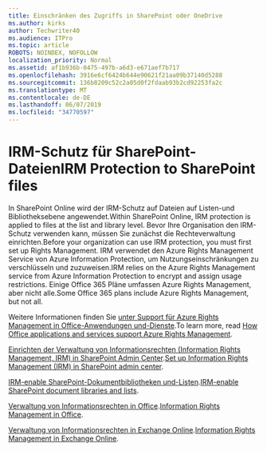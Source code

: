 ```yaml
---
title: Einschränken des Zugriffs in SharePoint oder OneDrive
ms.author: kirks
author: Techwriter40
ms.audience: ITPro
ms.topic: article
ROBOTS: NOINDEX, NOFOLLOW
localization_priority: Normal
ms.assetid: af1b936b-0475-497b-a6d3-e671aef7b717
ms.openlocfilehash: 3916e6cf6424b644e90621f21aa09b37140d5288
ms.sourcegitcommit: 136b8209c52c2a05d0f2fdaab93b2cd92253fa2c
ms.translationtype: MT
ms.contentlocale: de-DE
ms.lasthandoff: 06/07/2019
ms.locfileid: "34770597"
---
```

# <a name="irm-protection-to-sharepoint-files"></a><span data-ttu-id="e1714-102">IRM-Schutz für SharePoint-Dateien</span><span class="sxs-lookup"><span data-stu-id="e1714-102">IRM Protection to SharePoint files</span></span>


<span data-ttu-id="e1714-103">In SharePoint Online wird der IRM-Schutz auf Dateien auf Listen-und Bibliotheksebene angewendet.</span><span class="sxs-lookup"><span data-stu-id="e1714-103">Within SharePoint Online, IRM protection is applied to files at the list and library level.</span></span> <span data-ttu-id="e1714-104">Bevor Ihre Organisation den IRM-Schutz verwenden kann, müssen Sie zunächst die Rechteverwaltung einrichten.</span><span class="sxs-lookup"><span data-stu-id="e1714-104">Before your organization can use IRM protection, you must first set up Rights Management.</span></span> <span data-ttu-id="e1714-105">IRM verwendet den Azure Rights Management Service von Azure Information Protection, um Nutzungseinschränkungen zu verschlüsseln und zuzuweisen.</span><span class="sxs-lookup"><span data-stu-id="e1714-105">IRM relies on the Azure Rights Management service from Azure Information Protection to encrypt and assign usage restrictions.</span></span> <span data-ttu-id="e1714-106">Einige Office 365 Pläne umfassen Azure Rights Management, aber nicht alle.</span><span class="sxs-lookup"><span data-stu-id="e1714-106">Some Office 365 plans include Azure Rights Management, but not all.</span></span> 

<span data-ttu-id="e1714-107">Weitere Informationen finden Sie [unter Support für Azure Rights Management in Office-Anwendungen und-Dienste](https://docs.microsoft.com/azure/information-protection/understand-explore/office-apps-services-support).</span><span class="sxs-lookup"><span data-stu-id="e1714-107">To learn more, read [How Office applications and services support Azure Rights Management](https://docs.microsoft.com/azure/information-protection/understand-explore/office-apps-services-support).</span></span>

<span data-ttu-id="e1714-108">[Einrichten der Verwaltung von Informationsrechten (Information Rights Management, IRM) in SharePoint Admin Center](https://docs.microsoft.com/office365/securitycompliance/set-up-irm-in-sp-admin-center).</span><span class="sxs-lookup"><span data-stu-id="e1714-108">[Set up Information Rights Management (IRM) in SharePoint admin center](https://docs.microsoft.com/office365/securitycompliance/set-up-irm-in-sp-admin-center).</span></span>

<span data-ttu-id="e1714-109">[IRM-enable SharePoint-Dokumentbibliotheken und-Listen](https://docs.microsoft.com/office365/securitycompliance/set-up-irm-in-sp-admin-center#irm-enable-sharepoint-document-libraries-and-lists).</span><span class="sxs-lookup"><span data-stu-id="e1714-109">[IRM-enable SharePoint document libraries and lists](https://docs.microsoft.com/office365/securitycompliance/set-up-irm-in-sp-admin-center#irm-enable-sharepoint-document-libraries-and-lists).</span></span>

<span data-ttu-id="e1714-110">[Verwaltung von Informationsrechten in Office](https://support.office.com/Article/Information-Rights-Management-in-Office-c7a70797-6b1e-493f-acf7-92a39b85e30c).</span><span class="sxs-lookup"><span data-stu-id="e1714-110">[Information Rights Management in Office](https://support.office.com/Article/Information-Rights-Management-in-Office-c7a70797-6b1e-493f-acf7-92a39b85e30c).</span></span>

<span data-ttu-id="e1714-111">[Verwaltung von Informationsrechten in Exchange Online](https://docs.microsoft.com/office365/SecurityCompliance/information-rights-management-in-exchange-online).</span><span class="sxs-lookup"><span data-stu-id="e1714-111">[Information Rights Management in Exchange Online](https://docs.microsoft.com/office365/SecurityCompliance/information-rights-management-in-exchange-online).</span></span>


